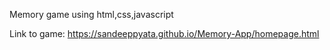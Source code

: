Memory game using html,css,javascript

Link to game: https://sandeeppyata.github.io/Memory-App/homepage.html
